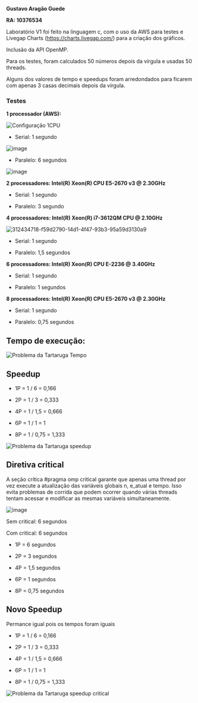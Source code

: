 **Gustavo Aragão Guede**

**RA: 10376534**

Laboratório V1 foi feito na linguagem c, com o uso da AWS para testes e Livegap Charts (https://charts.livegap.com/) para a criação dos gráficos.

Inclusão da API OpenMP.

Para os testes, foram calculados 50 números depois da vírgula e usadas 50 threads.

Alguns dos valores de tempo e speedups foram arredondados para ficarem com apenas 3 casas decimais depois da vírgula.


### Testes

**1 processador (AWS):**

![Configuração 1CPU](https://github.com/Gustavo-Aragao-Guedes/CP05G/assets/64610385/1ac61e5f-eba8-493f-938c-798cfa8fce66)

* Serial: 1 segundo

![image](https://github.com/Gustavo-Aragao-Guedes/CP05G/assets/64610385/8c1466af-0b6d-4e0a-b86c-17bacc97b2db)

* Paralelo: 6 segundos

![image](https://github.com/Gustavo-Aragao-Guedes/CP05G/assets/64610385/87ec5578-c618-45ef-bd77-e9540b1012ab)

**2 processadores:  Intel(R) Xeon(R) CPU E5-2670 v3 @ 2.30GHz**

* Serial: 1 segundo

* Paralelo: 3 segundo

**4 processadores:  Intel(R) Xeon(R) i7-3612QM CPU @ 2.10GHz**

![312434718-f59d2790-14d1-4f47-93b3-95a59d3130a9](https://github.com/Gustavo-Aragao-Guedes/CP05G/assets/64610385/91ab9e16-1096-41b4-a9fd-c00fff71262f)

* Serial: 1 segundo

* Paralelo: 1,5 segundos

**6 processadores: Intel(R) Xeon(R) CPU E-2236 @ 3.40GHz**

* Serial: 1 segundo

* Paralelo: 1 segundos

**8 processadores: Intel(R) Xeon(R) CPU E5-2670 v3 @ 2.30GHz**

* Serial: 1 segundo
  
* Paralelo: 0,75 segundos

## Tempo de execução:

![Problema da Tartaruga Tempo](https://github.com/Gustavo-Aragao-Guedes/CP05G/assets/64610385/f35b67ab-4e87-4390-904a-e22ed4b55860)

## Speedup

* 1P = 1 / 6 = 0,166

* 2P = 1 / 3 = 0,333

* 4P = 1 / 1,5 = 0,666

* 6P = 1 / 1 = 1

* 8P = 1 / 0,75 = 1,333

![Problema da Tartaruga speedup](https://github.com/Gustavo-Aragao-Guedes/CP05G/assets/64610385/5289bcad-e6e3-4b09-a9ee-048a790b71f8)


## Diretiva critical

A seção crítica #pragma omp critical garante que apenas uma thread por vez execute a atualização das variáveis globais n, e_atual e tempo. Isso evita problemas de corrida que podem ocorrer quando várias threads tentam acessar e modificar as mesmas variáveis simultaneamente.

![image](https://github.com/Gustavo-Aragao-Guedes/CP05G/assets/64610385/84040619-575d-4552-b62e-ace549c5cb62)

Sem critical: 6 segundos

Com critical: 6 segundos

* 1P = 6 segundos

* 2P = 3 segundos

* 4P = 1,5 segundos

* 6P = 1 segundos

* 8P = 0,75 segundos

## Novo Speedup 

Permance igual pois os tempos foram iguais

* 1P = 1 / 6 = 0,166

* 2P = 1 / 3 = 0,333

* 4P = 1 / 1,5 = 0,666

* 6P = 1 / 1 = 1

* 8P = 1 / 0,75 = 1,333

![Problema da Tartaruga speedup critical](https://github.com/Gustavo-Aragao-Guedes/CP05G/assets/64610385/23b4433f-754c-42aa-9966-b8b27b9b8618)


